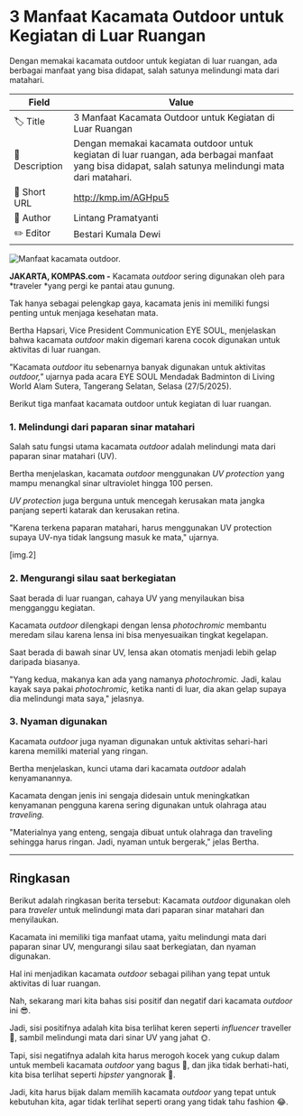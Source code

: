 # 3 Manfaat Kacamata Outdoor untuk Kegiatan di Luar Ruangan

Dengan memakai kacamata outdoor untuk kegiatan di luar ruangan, ada berbagai manfaat yang bisa didapat, salah satunya melindungi mata dari matahari.

| Field         | Value                                                       |
|---------------|-------------------------------------------------------------|
| 🏷️ Title       | 3 Manfaat Kacamata Outdoor untuk Kegiatan di Luar Ruangan |
| 📝 Description | Dengan memakai kacamata outdoor untuk kegiatan di luar ruangan, ada berbagai manfaat yang bisa didapat, salah satunya melindungi mata dari matahari. |
| 🔗 Short URL   | http://kmp.im/AGHpu5 |
| 👤 Author      | Lintang Pramatyanti |
| ✏️ Editor      | Bestari Kumala Dewi |

![Manfaat kacamata outdoor.](https://asset.kompas.com/crops/adQXRDawNms9zknH1AjER4NqhQs=/0x174:4602x3241/750x500/data/photo/2025/05/28/6836581746cc9.jpg)

**JAKARTA, KOMPAS.com -** Kacamata *outdoor* sering digunakan oleh para *traveler *yang pergi ke pantai atau gunung.

Tak hanya sebagai pelengkap gaya, kacamata jenis ini memiliki fungsi penting untuk menjaga kesehatan mata.

Bertha Hapsari, Vice President Communication EYE SOUL, menjelaskan bahwa kacamata *outdoor* makin digemari karena cocok digunakan untuk aktivitas di luar ruangan.

"Kacamata *outdoor* itu sebenarnya banyak digunakan untuk aktivitas *outdoor,"* ujarnya pada acara EYE SOUL Mendadak Badminton di Living World Alam Sutera, Tangerang Selatan, Selasa (27/5/2025).

Berikut tiga manfaat kacamata outdoor untuk kegiatan di luar ruangan.

### 1. Melindungi dari paparan sinar matahari

Salah satu fungsi utama kacamata *outdoor* adalah melindungi mata dari paparan sinar matahari (UV).

Bertha menjelaskan, kacamata *outdoor* menggunakan *UV protection* yang mampu menangkal sinar ultraviolet hingga 100 persen.

*UV protection* juga berguna untuk mencegah kerusakan mata jangka panjang seperti katarak dan kerusakan retina.

"Karena terkena paparan matahari, harus menggunakan UV protection supaya UV-nya tidak langsung masuk ke mata," ujarnya.

\[img.2\]

### 2. Mengurangi silau saat berkegiatan

Saat berada di luar ruangan, cahaya UV yang menyilaukan bisa mengganggu kegiatan.

Kacamata *outdoor* dilengkapi dengan lensa *photochromic* membantu meredam silau karena lensa ini bisa menyesuaikan tingkat kegelapan.

Saat berada di bawah sinar UV, lensa akan otomatis menjadi lebih gelap daripada biasanya.

"Yang kedua, makanya kan ada yang namanya *photochromic.* Jadi, kalau kayak saya pakai *photochromic,* ketika nanti di luar, dia akan gelap supaya dia melindungi mata saya," jelasnya.

### 3. Nyaman digunakan

Kacamata *outdoor* juga nyaman digunakan untuk aktivitas sehari-hari karena memiliki material yang ringan.

Bertha menjelaskan, kunci utama dari kacamata *outdoor* adalah kenyamanannya.

Kacamata dengan jenis ini sengaja didesain untuk meningkatkan kenyamanan pengguna karena sering digunakan untuk olahraga atau *traveling.*

"Materialnya yang enteng, sengaja dibuat untuk olahraga dan traveling sehingga harus ringan. Jadi, nyaman untuk bergerak," jelas Bertha.

---
## Ringkasan

Berikut adalah ringkasan berita tersebut: Kacamata *outdoor* digunakan oleh para *traveler* untuk melindungi mata dari paparan sinar matahari dan menyilaukan.

 Kacamata ini memiliki tiga manfaat utama, yaitu melindungi mata dari paparan sinar UV, mengurangi silau saat berkegiatan, dan nyaman digunakan.

 Hal ini menjadikan kacamata *outdoor* sebagai pilihan yang tepat untuk aktivitas di luar ruangan.



Nah, sekarang mari kita bahas sisi positif dan negatif dari kacamata *outdoor* ini 😎.

 Jadi, sisi positifnya adalah kita bisa terlihat keren seperti *influencer* traveller 📸, sambil melindungi mata dari sinar UV yang jahat 🌞.

 Tapi, sisi negatifnya adalah kita harus merogoh kocek yang cukup dalam untuk membeli kacamata *outdoor* yang bagus 💸, dan jika tidak berhati-hati, kita bisa terlihat seperti *hipster* yangnorak 🤣.

 Jadi, kita harus bijak dalam memilih kacamata *outdoor* yang tepat untuk kebutuhan kita, agar tidak terlihat seperti orang yang tidak tahu fashion 😂.
